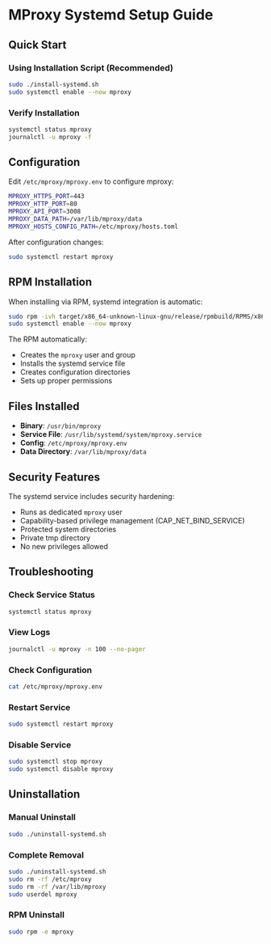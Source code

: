 # MProxy Systemd Setup Guide

## Quick Start

### Using Installation Script (Recommended)

```bash
sudo ./install-systemd.sh
sudo systemctl enable --now mproxy
```

### Verify Installation

```bash
systemctl status mproxy
journalctl -u mproxy -f
```

## Configuration

Edit `/etc/mproxy/mproxy.env` to configure mproxy:

```bash
MPROXY_HTTPS_PORT=443
MPROXY_HTTP_PORT=80
MPROXY_API_PORT=3008
MPROXY_DATA_PATH=/var/lib/mproxy/data
MPROXY_HOSTS_CONFIG_PATH=/etc/mproxy/hosts.toml
```

After configuration changes:

```bash
sudo systemctl restart mproxy
```

## RPM Installation

When installing via RPM, systemd integration is automatic:

```bash
sudo rpm -ivh target/x86_64-unknown-linux-gnu/release/rpmbuild/RPMS/x86_64/mproxy-*.rpm
sudo systemctl enable --now mproxy
```

The RPM automatically:
- Creates the `mproxy` user and group
- Installs the systemd service file
- Creates configuration directories
- Sets up proper permissions

## Files Installed

- **Binary**: `/usr/bin/mproxy`
- **Service File**: `/usr/lib/systemd/system/mproxy.service`
- **Config**: `/etc/mproxy/mproxy.env`
- **Data Directory**: `/var/lib/mproxy/data`

## Security Features

The systemd service includes security hardening:
- Runs as dedicated `mproxy` user
- Capability-based privilege management (CAP_NET_BIND_SERVICE)
- Protected system directories
- Private tmp directory
- No new privileges allowed

## Troubleshooting

### Check Service Status
```bash
systemctl status mproxy
```

### View Logs
```bash
journalctl -u mproxy -n 100 --no-pager
```

### Check Configuration
```bash
cat /etc/mproxy/mproxy.env
```

### Restart Service
```bash
sudo systemctl restart mproxy
```

### Disable Service
```bash
sudo systemctl stop mproxy
sudo systemctl disable mproxy
```

## Uninstallation

### Manual Uninstall
```bash
sudo ./uninstall-systemd.sh
```

### Complete Removal
```bash
sudo ./uninstall-systemd.sh
sudo rm -rf /etc/mproxy
sudo rm -rf /var/lib/mproxy
sudo userdel mproxy
```

### RPM Uninstall
```bash
sudo rpm -e mproxy
```
